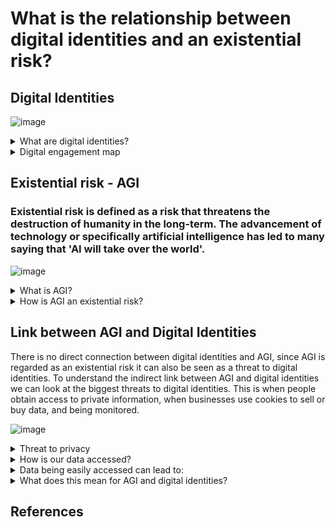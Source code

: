 # What is the relationship between digital identities and an existential risk? 

## Digital Identities 


![image](https://user-images.githubusercontent.com/116067832/213165543-6ded3282-42ba-49ee-bf69-e35f139d6041.png)



<details>
  <summary>What are digital identities?</summary>
  Digital identities are a collection of data about a person or organisation that is present online. When using online services or conducting transactions, they offer a safe and secure means to prove your identity. It is no longer necessary to confirm your identification in person or with paper documents thanks to digital ID’s. Digital identities consist of personal details such as your name, birth date, email address and may require you to create a username and password for the platform your using. Examples of applications that use digital identities are Snapchat, Instagram, LinkedIn, Twitter etc. 
  
  </details>
  
<details>
  <summary>Digital engagement map</summary>
  Humanity has grown more reliant on technology, particularly cell phones and laptops, as it has developed. This dependence results in a "presence," or more accurately, a trace, being left behind. Through digital engagement, digital identities play a significant part in building these presences. A mapping method that includes visitors and residents can be used to gauge this engagement. A visitor on this map is someone who is trying to accomplish something while leaving no trace behind, such as finding information or making travel arrangements. Being a resident, on the other hand, means making the decision to use the internet and interact with others. Part of being a resident is publishing videos and images of yourself and expressing your opinion on social media creating a digital footprint. As these platforms can be used for both personal and professional purposes, there is also a personal and institutional spectrum on the map.
  
  
  
   
  
  <img width="618" alt="Screenshot 2023-01-18 at 7 58 35 PM" src="https://user-images.githubusercontent.com/116067832/213282022-ad679af6-1138-42ba-ab32-b3f3d3d4279c.png">

  
  (My Vistor and Resident Map - made using google documents)
  
  
From my VR map I would conclude that I am more of a resident than a visitor because I spend and use more platforms for personal reasons rather than professional. However this is not to say that I am not a visitor because I do use platforms which leave no trace behind. However, I think that regardless of being a resident or a visitor data is collected and stored about humanity. This could be done through cookies from websites that I look at as a visitor or from the digital footprint I leave behind as resident. 

  </details>
  
  
   

## Existential risk - AGI 

### Existential risk is defined as a risk that threatens the destruction of humanity in the long-term. The advancement of technology or specifically artificial intelligence has led to many saying that 'AI will take over the world'.

![image](https://user-images.githubusercontent.com/116067832/213166032-6bc2dcec-c727-4db3-8479-4b0d64846b6e.png)
 

<details> 
  <summary>What is AGI?</summary>
  AGI, also known as Artificial General Intelligence, is software with human cognitive abilities which enables it to solve problems when presented with a new task. Its goal is to carry out every task that a human being is capable of. Characteristics that an AGI has is common sense, background and transfer knowledge, abstract thinking and causality.  

   A very well-known form AGI is self-driving cars. 
  More examples of AGI can be found <a href=https://www.techtarget.com/searchenterpriseai/definition/artificial-general-intelligence-AGI>here</a> 
  
  </details>


<details>
  <summary>How is AGI an existential risk?</summary>
  All AI have access to enormous amounts of data, which AGI uses to gather knowledge, comprehend situations, and develop solutions just like a person would. When AGI undergoes an "intelligence explosion" and develops the capacity to design and alter both other machines and itself, it poses a massive threat. AGI would be capable of realising that humans pose the greatest harm to themselves, and it would “take matters into its own hand” in this situation with the ability to edit or control other machines. It may find humans to be a burden or believe that we are detrimental to the moral advancement of the cosmos and therefore plan our extinction. 
  
  </details>
  
## Link between AGI and Digital Identities 
 
There is no direct connection between digital identities and AGI, since AGI is regarded as an existential risk it can also be seen as a threat to digital identities. To understand the indirect link between AGI and digital identities we can look at the biggest threats to digital identities. This is when people obtain access to private information, when businesses use cookies to sell or buy data, and being monitored. 
  


![image](https://user-images.githubusercontent.com/116067832/213167824-8246502d-e683-4186-b766-a0020ce0f5df.png)




  <details>
    <summary>Threat to privacy</summary>
    Companies will use the information you consciously or unknowingly provide about your age, gender, location, and preferences to analyse it and customise your experience or they may sell your data in the form of website cookies.
  </details>
  
 <details>
  <summary>How is our data accessed?</summary>
    
Smartphones, the internet, and surveillance cameras are used to access our data. By creating digital identities on TikTok, Instagram, and Snapchat, we unwittingly reveal personal information.
  
e.g., posting pictures on social media of a place we visited or food we ate.   
  
e.g., accepting terms and conditions without even reading it (its long and not easy to read) – google and Facebook own every message, image or video that is uploaded and could potentially sell this information to other companies.
  
e.g., While searching on google one cannot hide their interests – cannot search without typing the words in. Intimate interests are not private anymore: political views, sexual orientation, and health.
  
  </details>
  
 <details>
  <summary>Data being easily accessed can lead to:</summary>
  
Identity theft: It's simple to access personal information, hackers can use this information to apply for loans and reset passwords with ease.  
e.g., fake accounts on Instagram, catfishing 
  
Phishing: Attackers may use your account and information to send misleading emails or entice people to click on links in order to steal sensitive information from  you and your company.
        
  </details>


<details>
  <summary>What does this mean for AGI and digital identities?</summary>
  
 As AGI is created to solve problems where human efficiency is low. As mentioned before AGI is trying to replicate the humans mind in thought process. This means that it would most likely be used to solve some of the planets biggest problems such as climate change, world hunger and wars and military conflict. The AGI would recognise that we are the cause of our own problems and therefore may decide that the survival of the human species is not needed or choose a select few to continue on the species. 

AGI was developed to address issues where humans are inefficient. AGI is attempting to mimic the way the human mind thinks, as was previously mentioned. This indicates that technology would likely be employed to address some of the planet's most pressing issues, including global warming, starvation, war, and armed conflict. The AGI would understand that we are the root of our own problems and might determine that it is not necessary for the human species to survive or may choose a small number of individuals to carry on the species. Similar to this, AGI may be used to address the dangers to our digital identity's privacy, but doing so may also reveal how vindictive and destructive human beings are, as well as the reality that they will go to any lengths to make money, including stealing your data even if doing so compromises you. The process will then be repeated.
  
  </details>
  
  

         

## References



